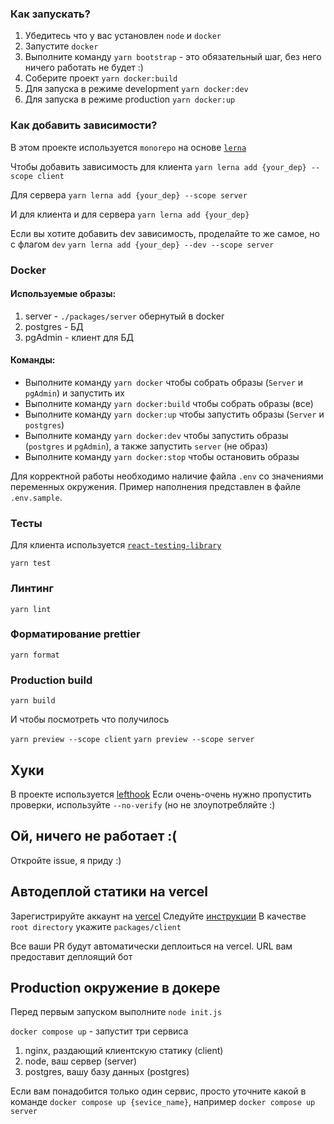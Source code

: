 ### Как запускать?

1. Убедитесь что у вас установлен `node` и `docker`
2. Запустите `docker`
3. Выполните команду `yarn bootstrap` - это обязательный шаг, без него ничего работать не будет :)
4. Соберите проект `yarn docker:build`
5. Для запуска в режиме development `yarn docker:dev`
6. Для запуска в режиме production `yarn docker:up`



### Как добавить зависимости?
В этом проекте используется `monorepo` на основе [`lerna`](https://github.com/lerna/lerna)

Чтобы добавить зависимость для клиента 
```yarn lerna add {your_dep} --scope client```

Для сервера
```yarn lerna add {your_dep} --scope server```

И для клиента и для сервера
```yarn lerna add {your_dep}```


Если вы хотите добавить dev зависимость, проделайте то же самое, но с флагом `dev`
```yarn lerna add {your_dep} --dev --scope server```

### Docker

#### Используемые образы:
 1. server - `./packages/server` обернутый в docker
 2. postgres - БД
 3. pgAdmin - клиент для БД
#### Команды:
+ Выполните команду `yarn docker` чтобы собрать образы (`Server` и `pgAdmin`) и запустить их
+ Выполните команду `yarn docker:build` чтобы собрать образы (все)
+ Выполните команду `yarn docker:up` чтобы запустить образы (`Server` и `postgres`)
+ Выполните команду `yarn docker:dev` чтобы запустить образы (`postgres` и `pgAdmin`), а также запустить `server` (не образ)
+ Выполните команду `yarn docker:stop` чтобы остановить образы

Для корректной работы необходимо наличие файла `.env` со значениями переменных окружения. Пример наполнения представлен в файле `.env.sample`.

### Тесты

Для клиента используется [`react-testing-library`](https://testing-library.com/docs/react-testing-library/intro/)

```yarn test```

### Линтинг

```yarn lint```

### Форматирование prettier

```yarn format```

### Production build

```yarn build```

И чтобы посмотреть что получилось


`yarn preview --scope client`
`yarn preview --scope server`

## Хуки
В проекте используется [lefthook](https://github.com/evilmartians/lefthook)
Если очень-очень нужно пропустить проверки, используйте `--no-verify` (но не злоупотребляйте :)

## Ой, ничего не работает :(

Откройте issue, я приду :)

## Автодеплой статики на vercel
Зарегистрируйте аккаунт на [vercel](https://vercel.com/)
Следуйте [инструкции](https://vitejs.dev/guide/static-deploy.html#vercel-for-git)
В качестве `root directory` укажите `packages/client`

Все ваши PR будут автоматически деплоиться на vercel. URL вам предоставит деплоящий бот

## Production окружение в докере
Перед первым запуском выполните `node init.js`


`docker compose up` - запустит три сервиса
1. nginx, раздающий клиентскую статику (client)
2. node, ваш сервер (server)
3. postgres, вашу базу данных (postgres)

Если вам понадобится только один сервис, просто уточните какой в команде
`docker compose up {sevice_name}`, например `docker compose up server`
